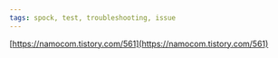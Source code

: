 ```yaml
---
tags: spock, test, troubleshooting, issue
---
```


[https://namocom.tistory.com/561](https://namocom.tistory.com/561)